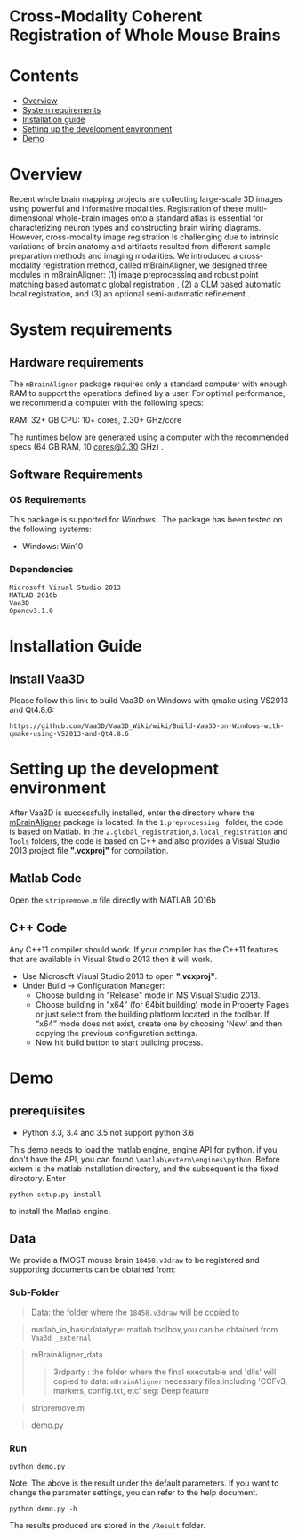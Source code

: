 # Cross-Modality Coherent Registration of Whole Mouse Brains

# Contents

- [Overview](https://github.com/Vaa3D/vaa3d_tools/tree/master/hackathon/mBrainAligner#Overview)
- [System requirements](https://github.com/Vaa3D/vaa3d_tools/tree/master/hackathon/mBrainAligner#System-requirements)
- [Installation guide](https://github.com/Vaa3D/vaa3d_tools/tree/master/hackathon/mBrainAligner#Installation-guide)
- [Setting up the development environment](https://github.com/Vaa3D/vaa3d_tools/tree/master/hackathon/mBrainAligner#Setting-up-the-development-environment)
- [Demo](https://github.com/Vaa3D/vaa3d_tools/tree/master/hackathon/mBrainAligner#Demo)

# Overview

Recent whole brain mapping projects are collecting large-scale 3D images using powerful and informative modalities. Registration of these multi-dimensional whole-brain images onto a standard atlas is essential for characterizing neuron types and constructing brain wiring diagrams. However, cross-modality image registration is challenging due to intrinsic variations of brain anatomy and artifacts resulted from different sample preparation methods and imaging modalities. We introduced a cross-modality registration method, called mBrainAligner,  we designed three modules in mBrainAligner: (1) image preprocessing and robust point matching based automatic global registration , (2) a CLM based automatic local registration, and (3) an optional semi-automatic refinement . 

# System requirements

## Hardware requirements

The  `mBrainAligner`  package requires only a standard computer with enough RAM to support the operations defined by a user. For optimal performance, we recommend a computer with the following specs:

RAM: 32+ GB
CPU: 10+ cores, 2.30+ GHz/core

The runtimes below are generated using a computer with the recommended specs (64 GB RAM, 10 cores@2.30 GHz) .

## Software Requirements

### OS Requirements

This package is supported for *Windows* . The package has been tested on the following systems:

- Windows:  Win10

###  Dependencies

```
Microsoft Visual Studio 2013
MATLAB 2016b 
Vaa3D
Opencv3.1.0
```

# Installation Guide

## Install Vaa3D 

Please follow this link to build Vaa3D on Windows with qmake using VS2013 and Qt4.8.6:

```
https://github.com/Vaa3D/Vaa3D_Wiki/wiki/Build-Vaa3D-on-Windows-with-qmake-using-VS2013-and-Qt4.8.6
```

# Setting up the development environment

After Vaa3D is successfully installed, enter the directory where the [mBrainAligner](https://github.com/Vaa3D/vaa3d_tools/tree/master/hackathon/mBrainAligner) package is located. In the `1.preprocessing ` folder, the code is based on Matlab.  In the `2.global_registration`,`3.local_registration` and `Tools` folders, the code is based on C++ and  also provides a Visual Studio 2013 project file **".vcxproj"** for compilation.

## Matlab Code

Open the `stripremove.m` file directly with MATLAB 2016b

## C++ Code

Any C++11 compiler should work. If your compiler has the C++11 features that are available in Visual Studio 2013 then it will work.

- Use Microsoft Visual Studio 2013 to open **".vcxproj"**.
- Under Build -> Configuration Manager:
  - Choose building in "Release" mode in MS Visual Studio 2013.
  - Choose building in "x64" (for 64bit building) mode  in Property Pages or just select from the building platform located in the toolbar. If “x64” mode does not exist, create one by choosing 'New' and then copying the previous configuration settings.
  - Now hit build button to start building process.

# Demo

## prerequisites

- Python 3.3, 3.4 and 3.5 not support python 3.6

This demo needs to load the matlab engine, engine API for python. if you don't have the API, you can found `\matlab\extern\engines\python` .Before extern is the matlab installation directory, and the subsequent is the fixed directory. Enter 

```
python setup.py install
```

 to install the Matlab engine.

## Data

We provide a fMOST mouse brain `18458.v3draw` to be registered  and supporting documents can be obtained from:

### Sub-Folder

>Data:			                 		   the folder where the `18458.v3draw` will be copied to

>matlab_io_basicdatatype:	matlab toolbox,you can be obtained from `Vaa3d _external`

>mBrainAligner_data
>>3rdparty :                 		  the folder where the final executable and 'dlls' will copied to
>>data:                           `mBrainAligner` necessary files,including 'CCFv3, markers, config.txt, etc'
>>seg:									           Deep feature    

>stripremove.m           

>demo.py            

### Run

```
python demo.py 
```

Note: The above is the result under the default parameters.  If you want to change the parameter settings, you can refer to the help document.

```
python demo.py -h
```

The results produced are stored in the `/Result` folder.
